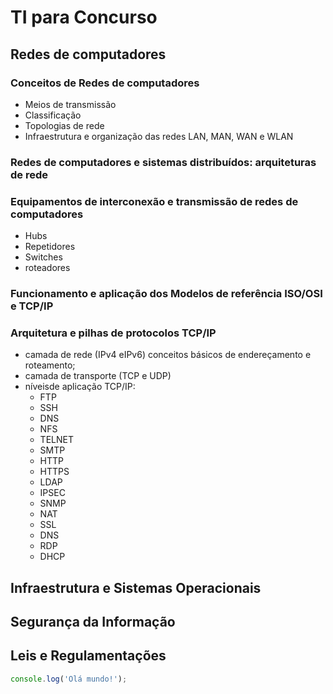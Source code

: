 # TI para Concurso

## Redes de computadores

### Conceitos de Redes de computadores
- Meios de transmissão
- Classificação
- Topologias de rede
- Infraestrutura e organização das redes LAN, MAN, WAN e WLAN

### Redes de computadores e sistemas distribuídos: arquiteturas de rede

### Equipamentos de interconexão e transmissão de redes de computadores
- Hubs
- Repetidores
- Switches
- roteadores

### Funcionamento e aplicação dos Modelos de referência ISO/OSI e TCP/IP

### Arquitetura e pilhas de protocolos TCP/IP
- camada de rede (IPv4 eIPv6) conceitos básicos de endereçamento e roteamento; 
- camada de transporte (TCP e UDP)
- níveisde aplicação TCP/IP:
  - FTP
  - SSH
  - DNS
  - NFS
  - TELNET
  - SMTP
  - HTTP
  - HTTPS
  - LDAP
  - IPSEC
  - SNMP
  - NAT
  - SSL
  - DNS
  - RDP
  - DHCP

## Infraestrutura e Sistemas Operacionais


## Segurança da Informação

## Leis e Regulamentações





```javascript
console.log('Olá mundo!');
